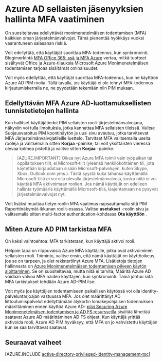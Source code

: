 <properties
   pageTitle="Monimenetelmäisen todentamisen vaatiminen | Microsoft Azure"
   description="Tietoja edellyttävät monimenetelmäisen todentamisen (MFA) (sellaisten jäsenyydet) Azure Active Directory sellaisten jäsenyyksien hallinta-tunniste."
   services="active-directory"
   documentationCenter=""
   authors="kgremban"
   manager="femila"
   editor=""/>

<tags
   ms.service="active-directory"
   ms.devlang="na"
   ms.topic="article"
   ms.tgt_pltfrm="na"
   ms.workload="identity"
   ms.date="07/01/2016"
   ms.author="kgremban"/>

# <a name="how-to-require-mfa-in-azure-ad-privileged-identity-management"></a>Azure AD sellaisten jäsenyyksien hallinta MFA vaatiminen

On suositeltavaa edellyttävät monimenetelmäisen todentamisen (MFA) kaikkien oman järjestelmänvalvojat. Tämä pienentää hyökkäys vuoksi vaarantuneen salasanan riskiä.

Voit edellyttää, että käyttäjät suorittaa MFA-todennus, kun synkronointi. Blogimerkintä [MFA Office 365: ssä ja MFA Azure](https://blogs.technet.microsoft.com/ad/2014/02/11/mfa-for-office-365-and-mfa-for-azure/) vertaa, mitkä tuotteet sisältyvät Office ja Azure-tilauksia Microsoft Azure Monimenetelmäisen todentamisen tarjoaa sisältämät ominaisuudet.

Voit myös edellyttää, että käyttäjät suorittaa MFA-todennus, kun ne käyttöön Azure AD PIM roolia. Tällä tavalla, jos käyttäjä ei ole tehnyt MFA-todennus kirjautumiskerralla ne, ne pyydetään tekemään niin PIM mukaan.

## <a name="requiring-mfa-in-azure-ad-privileged-identity-management"></a>Edellyttävän MFA Azure AD-luottamuksellisten tunnistetietojen hallinta

Kun hallitset käyttäjätiedot PIM sellaisten rooli-järjestelmänvalvojana, näkyviin voi tulla ilmoituksia, jotka kannattaa MFA sellaisten tileissä. Valitse Suojausvaroitus PIM koontinäytön ja uusi sivu avautuu, jotka tarvitsevat MFA Järjestelmänvalvojatileille luettelo.  Tarvitset MFA valitsemalla useita rooleja ja valitsemalla sitten **Korjaa** -painike, tai voit yksittäisten vieressä olevaa kolmea pistettä ja valitse sitten **Korjaa** -painike.

> [AZURE.IMPORTANT] Oikea nyt Azure MFA toimii vain työpaikan tai oppilaitoksen tilit, ei Microsoft-tilit (yleensä henkilökohtainen tili, jota käytetään kirjaudutaan sisään Microsoft-palvelujen, kuten Skype, Xbox, Outlook.com yms.). Tästä syystä kuka tahansa käyttämällä Microsoft-tiliä ei voi olla olevalla järjestelmänvalvoja, koska niitä ei voi käyttää MFA aktivoimaan roolien. Jos nämä käyttäjät on edelleen hallinta työmääriä käyttämällä Microsoft-tiliä, laajentamaan ne pysyvät järjestelmänvalvojat nyt.

Voit lisäksi muuttaa tietyn roolin MFA vaatimus napsauttamalla sitä PIM Raporttinäkymät-ikkunan roolit-osassa. Valitse **asetukset** -roolin sivu ja valitsemalla sitten multi-factor authentication-kohdassa **Ota käyttöön** .

## <a name="how-azure-ad-pim-validates-mfa"></a>Miten Azure AD PIM tarkistaa MFA

On kaksi vaihtoehtoa: MFA tarkistetaan, kun käyttäjä aktivoi rooli.

Helpoin tapa on riippuvaisia Azure MFA käyttäjille, jotka ovat aktivoiminen sellaisten rooli. Toiminto, valitse ensin, että nämä käyttäjät on käyttöoikeus, jos se on tarpeen, ja olet rekisteröinyt Azure MFA. Lisätietoja tietojen hallinnasta on [Azure Monimenetelmäisen todentamisen pilveen käytön aloittaminen](../multi-factor-authentication/multi-factor-authentication-get-started-cloud.md). Se on suositeltavaa, mutta niitä ei tarvita, Määritä Azure AD voidaan valvoa MFA näiden käyttäjien, kun synkronointi. Tämä johtuu siitä MFA tarkistukset tehdään Azure AD-PIM itse.

Voit myös jos käyttäjien todentamiseen paikallisen käytössä voi olla identity-palveluntarjoajan vastuussa MFA. Jos olet määrittänyt AD liittoutumispalvelut edellyttämään älykortin lomakepohjaisen todennuksen määrittäminen ennen käyttöä Azure AD- [pilvi Securing Azure Monimenetelmäisen todentamisen ja AD FS resursseilla](../multi-factor-authentication/multi-factor-authentication-get-started-adfs-cloud.md) sisältää lähettää saatavat Azure AD määrittäminen AD FS ohjeet. Kun käyttäjä yrittää aktivoida rooli, Azure AD PIM hyväksyy, että MFA on jo vahvistettu käyttäjän kun se saa tarvittavat saatavat.


<!--Every topic should have next steps and links to the next logical set of content to keep the customer engaged-->
## <a name="next-steps"></a>Seuraavat vaiheet
[AZURE.INCLUDE [active-directory-privileged-identity-management-toc](../../includes/active-directory-privileged-identity-management-toc.md)]
